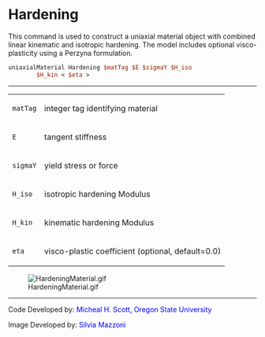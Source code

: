 # Hardening

<p>This command is used to construct a uniaxial material object with
combined linear kinematic and isotropic hardening. The model includes
optional visco-plasticity using a Perzyna formulation.</p>

```tcl
uniaxialMaterial Hardening $matTag $E $sigmaY $H_iso
        $H_kin < $eta >
```
<hr />
<table>
<tbody>
<tr class="odd">
<td><code class="parameter-table-variable">matTag</code></td>
<td><p>integer tag identifying material</p></td>
</tr>
<tr class="even">
<td><code class="parameter-table-variable">E</code></td>
<td><p>tangent stiffness</p></td>
</tr>
<tr class="odd">
<td><code class="parameter-table-variable">sigmaY</code></td>
<td><p>yield stress or force</p></td>
</tr>
<tr class="even">
<td><code class="parameter-table-variable">H_iso</code></td>
<td><p>isotropic hardening Modulus</p></td>
</tr>
<tr class="odd">
<td><code class="parameter-table-variable">H_kin</code></td>
<td><p>kinematic hardening Modulus</p></td>
</tr>
<tr class="even">
<td><code class="parameter-table-variable">eta</code></td>
<td><p>visco-plastic coefficient (optional, default=0.0)</p></td>
</tr>
</tbody>
</table>
<figure>
<img src="/OpenSeesRT/contrib/static/HardeningMaterial.gif" title="HardeningMaterial.gif"
alt="HardeningMaterial.gif" />
<figcaption aria-hidden="true">HardeningMaterial.gif</figcaption>
</figure>
<hr />
<p>Code Developed by: <span style="color:blue"> Micheal H. Scott,
Oregon State University </span></p>
<p>Image Developed by: <span style="color:blue"> Silvia Mazzoni
</span></p>
